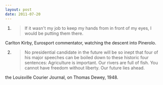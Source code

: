 ```yaml
---
layout: post
date: 2011-07-20
---
```


1. >If it wasn't my job to keep my hands from in front of my eyes, I would be putting them there.

Carlton Kirby, Eurosport commentator, watching the descent into Pinerolo.

2. >No presidential candidate in the future will be so inept that four of his major speeches can be boiled down to these historic four sentences: Agriculture is important. Our rivers are full of fish. You cannot have freedom without liberty. Our future lies ahead.

the Louisville Courier Journal, on Thomas Dewey, 1948.
